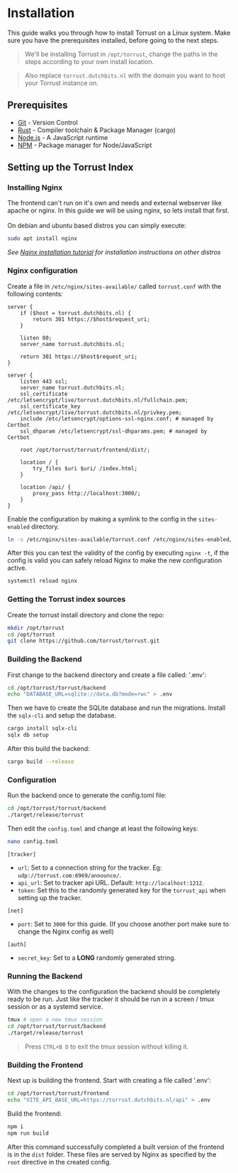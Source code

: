 # Installation
This guide walks you through how to install Torrust on a Linux system. Make sure you have the prerequisites installed, before going to the next steps.
> We'll be installing Torrust in `/opt/torrust`, change the paths in the steps according to your own install location.

> Also replace `torrust.dutchbits.nl` with the domain you want to host your Torrust instance on.

## Prerequisites
- [Git](https://git-scm.com) - Version Control
- [Rust](https://www.rust-lang.org/) - Compiler toolchain & Package Manager (cargo)
- [Node.js](https://nodejs.org/en/) - A JavaScript runtime
- [NPM](https://www.npmjs.com/) - Package manager for Node/JavaScript

## Setting up the Torrust Index
### Installing Nginx
The frontend can't run on it's own and needs and external webserver like apache or nginx.
In this guide we will be using nginx, so lets install that first.
<br><br>
On debian and ubuntu based distros you can simply execute:
```bash
sudo apt install nginx
```
_See [Nginx installation tutorial](https://www.nginx.com/resources/wiki/start/topics/tutorials/install/) for installation instructions on other distros_

### Nginx configuration
Create a file in `/etc/nginx/sites-available/` called `torrust.conf` with the following contents:
```nginx
server {
    if ($host = torrust.dutchbits.nl) {
        return 301 https://$host$request_uri;
    }

    listen 80;
    server_name torrust.dutchbits.nl;

    return 301 https://$host$request_uri;
}

server {
    listen 443 ssl;
    server_name torrust.dutchbits.nl;
    ssl_certificate /etc/letsencrypt/live/torrust.dutchbits.nl/fullchain.pem;
    ssl_certificate_key /etc/letsencrypt/live/torrust.dutchbits.nl/privkey.pem;
    include /etc/letsencrypt/options-ssl-nginx.conf; # managed by Certbot
    ssl_dhparam /etc/letsencrypt/ssl-dhparams.pem; # managed by Certbot

    root /opt/torrust/torrust/frontend/dist/;

    location / {
        try_files $uri $uri/ /index.html;
    }

    location /api/ {
        proxy_pass http://localhost:3000/;
    }
}
```
Enable the configuration by making a symlink to the config in the `sites-enabled` directory.
```bash
ln -s /etc/nginx/sites-available/torrust.conf /etc/nginx/sites-enabled/
```

After this you can test the validity of the config by executing `nginx -t`,
if the config is valid you can safely reload Nginx to make the new configuration active.
```bash
systemctl reload nginx
```

### Getting the Torrust index sources
Create the torrust install directory and clone the repo:
```bash
mkdir /opt/torrust
cd /opt/torrust
git clone https://github.com/torrust/torrust.git
```

### Building the Backend
First change to the backend directory and create a file called: '.env':
```bash
cd /opt/torrust/torrust/backend
echo "DATABASE_URL=sqlite://data.db?mode=rwc" > .env
```

Then we have to create the SQLite database and run the migrations. Install the `sqlx-cli` and setup the database.
```bash
cargo install sqlx-cli
sqlx db setup
```

After this build the backend:
```bash
cargo build --release
```

### Configuration
Run the backend once to generate the config.toml file:
```bash
cd /opt/torrust/torrust/backend
./target/release/torrust
```

Then edit the `config.toml` and change at least the following keys:

```bash
nano config.toml
```

`[tracker]`

- `url`: Set to a connection string for the tracker. Eg: `udp://torrust.com:6969/announce/`. 
- `api_url`: Set to tracker api URL. Default: `http://localhost:1212`.
- `token`: Set this to the randomly generated key for the `torrust_api` when setting up the tracker.

`[net]`

- `port`: Set to `3000` for this guide. (If you choose another port make sure to change the Nginx config as well)

`[auth]`

- `secret_key`: Set to a __LONG__ randomly generated string.

### Running the Backend
With the changes to the configuration the backend should be completely ready to be run.
Just like the tracker it should be run in a screen / tmux session or as a systemd service.

```bash
tmux # open a new tmux session
cd /opt/torrust/torrust/backend
./target/release/torrust
```
> Press `CTRL+B D` to exit the tmux session without killing it.

### Building the Frontend
Next up is building the frontend. Start with creating a file called '.env':
```bash
cd /opt/torrust/torrust/frontend
echo "VITE_API_BASE_URL=https://torrust.dutchbits.nl/api" > .env
```

Build the frontend:
```bash
npm i
npm run build
```
After this command successfully completed a built version of the frontend is in the `dist` folder.
These files are served by Nginx as specified by the `root` directive in the created config.

